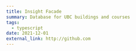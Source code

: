 ```yaml
---
title: Insight Facade
summary: Database for UBC buildings and courses
tags:
  - typescript
date: 2021-12-01
external_link: http://github.com
---
```


